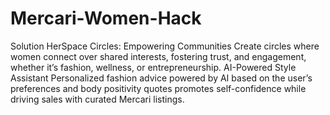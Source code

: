 # Mercari-Women-Hack
Solution
HerSpace Circles: Empowering Communities
Create circles where women connect over shared interests, fostering trust, and engagement, whether it’s fashion, wellness, or entrepreneurship.
AI-Powered Style Assistant
Personalized fashion advice powered by AI based on the user’s preferences and body positivity quotes promotes self-confidence while driving sales with curated Mercari listings.
